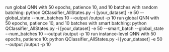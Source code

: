 run global QNN with 50 epochs, patience 10, and 10 batches with random batching: python QClassifier_AllStates.py -i [your_dataset] -e 50 --global_state --num_batches 10 --output /output -p 10
run global QNN with 50 epochs, patience 10, and 10 batches with smart batching: python QClassifier_AllStates.py -i [your_dataset] -e 50 --smart_batch --global_state --num_batches 10 --output /output -p 10
run instance-level QNN with 50 epochs, patience 10: python QClassifier_AllStates.py -i [your_dataset] -e 50 --output /output -p 10
